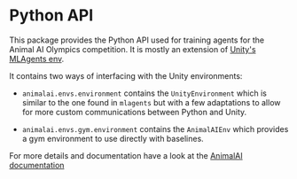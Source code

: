 #  Python API

 This package provides the Python API used for training agents for the Animal AI Olympics competition. It is mostly an 
 extension of [Unity's MLAgents env](https://github.com/Unity-Technologies/ml-agents/tree/master/ml-agents-envs).

 It contains two ways of interfacing with the Unity environments:

 - `animalai.envs.environment` contains the `UnityEnvironment` which is similar to the one found in `mlagents` but with 
 a few adaptations to allow for more custom communications between Python and Unity.

 - `animalai.envs.gym.environment` contains the `AnimalAIEnv` which provides a gym environment to use directly with 
 baselines.

 For more details and documentation have a look at the [AnimalAI documentation](../documentation)

